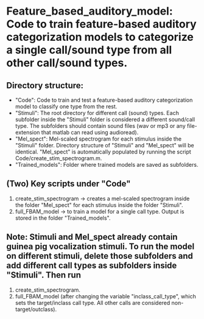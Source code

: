 # Feature_based_auditory_model: Code to train feature-based auditory categorization models to categorize a single call/sound type from all other call/sound types. 

## Directory structure: 
* "Code": Code to train and test a feature-based auditory categorization model to classify one type from the rest. 
* "Stimuli": The root directory for different call (sound) types. Each subfolder inside the "Stimuli" folder is considered a different sound/call type. The subfolders should contain sound files (wav or mp3 or any file-extension that matlab can read using audioread). 
* "Mel_spect": Mel-scaled spectrogram for each stimulus inside the "Stimuli" folder. Directory structure of "Stimuli" and "Mel_spect" will be identical. "Mel_spect" is automatically populated by running the script Code/create_stim_spectrogram.m.
* "Trained_models": Folder where trained models are saved as subfolders. 

## (Two) Key scripts under "Code"
1. create_stim_spectrogram -> creates a mel-scaled spectrogram inside the folder "Mel_spect" for each stimulus inside the folder "Stimuli". 
2. full_FBAM_model -> to train a model for a single call type. Output is stored in the folder "Trained_models".  

## Note: Stimuli and Mel_spect already contain guinea pig vocalization stimuli. To run the model on different stimuli, delete those subfolders and add different call types as subfolders inside "Stimuli". Then run
1. create_stim_spectrogram. 
2. full_FBAM_model (after changing the variable "inclass_call_type", which sets the target/inclass call type. All other calls are considered non-target/outclass). 
